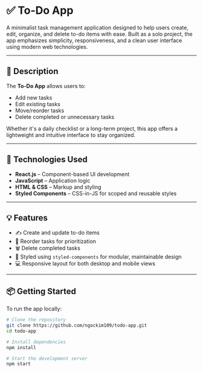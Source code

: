 # ✅ To-Do App

A minimalist task management application designed to help users create, edit, organize, and delete to-do items with ease. Built as a solo project, the app emphasizes simplicity, responsiveness, and a clean user interface using modern web technologies.

---

## 📝 Description

The **To-Do App** allows users to:

- Add new tasks
- Edit existing tasks
- Move/reorder tasks
- Delete completed or unnecessary tasks

Whether it's a daily checklist or a long-term project, this app offers a lightweight and intuitive interface to stay organized.

---

## 🚀 Technologies Used

- **React.js** – Component-based UI development
- **JavaScript** – Application logic
- **HTML & CSS** – Markup and styling
- **Styled Components** – CSS-in-JS for scoped and reusable styles

---

## 💡 Features

- ✍️ Create and update to-do items
- 🔄 Reorder tasks for prioritization
- 🗑️ Delete completed tasks
- 🎨 Styled using `styled-components` for modular, maintainable design
- 💻 Responsive layout for both desktop and mobile views

---

## 📦 Getting Started

To run the app locally:

```bash
# Clone the repository
git clone https://github.com/ngockim109/todo-app.git
cd todo-app

# Install dependencies
npm install

# Start the development server
npm start
